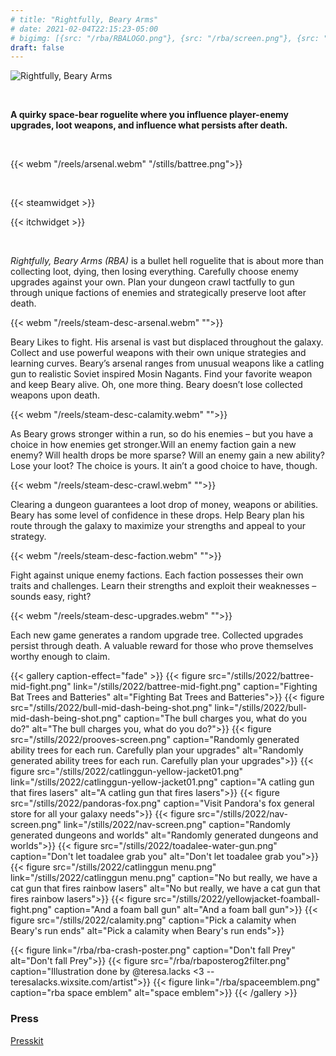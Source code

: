 ```yaml
---
# title: "Rightfully, Beary Arms"
# date: 2021-02-04T22:15:23-05:00
# bigimg: [{src: "/rba/RBALOGO.png"}, {src: "/rba/screen.png"}, {src: "/stills/the-thinker-still.png"}]
draft: false
---
```


![Rightfully, Beary Arms](/rba/logo4.png)

<br />

**A quirky space-bear roguelite where you influence player-enemy upgrades, loot weapons, and influence what persists after death.**

<br />

{{< webm "/reels/arsenal.webm" "/stills/battree.png">}}



<!-- {{< youtube id="2iXLuMMzjjY" title="PAX East 2022 Trailer" >}} -->

<br />

{{< steamwidget >}}

{{< itchwidget >}}

<br />

_Rightfully, Beary Arms (RBA)_ is a bullet hell roguelite that is about more than collecting loot, dying, then losing everything. Carefully choose enemy upgrades against your own. Plan your dungeon crawl tactfully to gun through unique factions of enemies and strategically preserve loot after death.


{{< webm "/reels/steam-desc-arsenal.webm" "">}}

Beary Likes to fight. His arsenal is vast but displaced throughout the galaxy. Collect and use powerful weapons with their own unique strategies and learning curves. Beary’s arsenal ranges from unusual weapons like a catling gun to realistic Soviet inspired Mosin Nagants. Find your favorite weapon and keep Beary alive. Oh, one more thing. Beary doesn’t lose collected weapons upon death.

<!-- {{< webm "/reels/arsenal.webm" "/stills/battree.png">}} -->

{{< webm "/reels/steam-desc-calamity.webm" "">}}

As Beary grows stronger within a run, so do his enemies – but you have a choice in how enemies get stronger.Will an enemy faction gain a new enemy? Will health drops be more sparse? Will an enemy gain a new ability? Lose your loot? The choice is yours. It ain’t a good choice to have, though.

<!-- {{< webm "/reels/die.webm" "/stills/death2.png">}} -->

{{< webm "/reels/steam-desc-crawl.webm" "">}}

Clearing a dungeon guarantees a loot drop of money, weapons or abilities. Beary has some level of confidence in these drops. Help Beary plan his route through the galaxy to maximize your strengths and appeal to your strategy.

{{< webm "/reels/steam-desc-faction.webm" "">}}

Fight against unique enemy factions. Each faction possesses their own traits and challenges. Learn their strengths and exploit their weaknesses – sounds easy, right?

{{< webm "/reels/steam-desc-upgrades.webm" "">}}

Each new game generates a random upgrade tree. Collected upgrades persist through death. A valuable reward for those who prove themselves worthy enough to claim.

<!-- {{< webm "/reels/Planning2022.webm" "/stills/abilties.png">}} -->

{{< gallery caption-effect="fade" >}}
  {{< figure src="/stills/2022/battree-mid-fight.png" link="/stills/2022/battree-mid-fight.png" caption="Fighting Bat Trees and Batteries" alt="Fighting Bat Trees and Batteries">}}
  {{< figure src="/stills/2022/bull-mid-dash-being-shot.png" link="/stills/2022/bull-mid-dash-being-shot.png" caption="The bull charges you, what do you do?" alt="The bull charges you, what do you do?">}}
  {{< figure src="/stills/2022/prooves-screen.png" caption="Randomly generated ability trees for each run. Carefully plan your upgrades" alt="Randomly generated ability trees for each run. Carefully plan your upgrades">}}
  {{< figure src="/stills/2022/catlinggun-yellow-jacket01.png" link="/stills/2022/catlinggun-yellow-jacket01.png" caption="A catling gun that fires lasers" alt="A catling gun that fires lasers">}}
  {{< figure src="/stills/2022/pandoras-fox.png" caption="Visit Pandora's fox general store for all your galaxy needs">}}
  {{< figure src="/stills/2022/nav-screen.png" link="/stills/2022/nav-screen.png" caption="Randomly generated dungeons and worlds" alt="Randomly generated dungeons and worlds">}}
  {{< figure src="/stills/2022/toadalee-water-gun.png" caption="Don't let toadalee grab you" alt="Don't let toadalee grab you">}}
  {{< figure src="/stills/2022/catlinggun menu.png" link="/stills/2022/catlinggun menu.png" caption="No but really, we have a cat gun that fires rainbow lasers" alt="No but really, we have a cat gun that fires rainbow lasers">}}
  {{< figure src="/stills/2022/yellowjacket-foamball-fight.png" caption="And a foam ball gun" alt="And a foam ball gun">}}
  {{< figure src="/stills/2022/calamity.png" caption="Pick a calamity when Beary's run ends" alt="Pick a calamity when Beary's run ends">}}


  {{< figure link="/rba/rba-crash-poster.png" caption="Don't fall Prey" alt="Don't fall Prey">}}
  {{< figure src="/rba/rbaposterog2filter.png" caption="Illustration done by @teresa.lacks <3 -- teresalacks.wixsite.com/artist">}}
  {{< figure link="/rba/spaceemblem.png" caption="rba space emblem" alt="space emblem">}}
{{< /gallery >}}


### Press

[Presskit](https://daylightbasementstudio.com/press/rba)